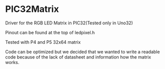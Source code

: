 # PIC32Matrix
Driver for the RGB LED Matrix in PIC32(Tested only in Uno32)

Pinout can be found at the top of ledpixel.h

Tested with P4 and P5 32x64 matrix

Code can be optimized but we decided that we wanted to write a readable code because of the lack of datasheet and information how the matrix works.
